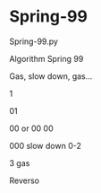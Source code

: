 # Spring-99
Spring-99.py

Algorithm Spring 99

Gas, slow down, gas...

1

01

00 or 00 00

000 slow down 0-2

3 gas

Reverso
